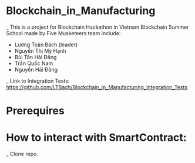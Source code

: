 # Blockchain_in_Manufacturing
_ This is a project for Blockchain Hackathon in Vietnam Blockchain Summer School made by Five Musketeers team include:
+ Lương Toàn Bách (leader)
+ Nguyễn Thị Mỹ Hạnh
+ Bùi Tấn Hải Đăng
+ Trần Quốc Nam
+ Nguyễn Hải Đăng

_ Link to Integration Tests: https://github.com/LTBach/Blockchain_in_Manufacturing_Integration_Tests
# Prerequires
# How to interact with SmartContract:
_ Clone repo.
